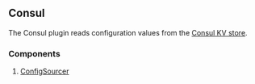 ## Consul

The Consul plugin reads configuration values from the [Consul KV store](https://developer.hashicorp.com/consul/docs/dynamic-app-config/kv).

### Components

1. [ConfigSourcer](/waypoint/integrations/hashicorp/consul/latest/components/config-sourcer/consul-config-sourcer)
